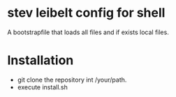 stev leibelt config for shell
================

A bootstrapfile that loads all files and if exists local files.

Installation
============
* git clone the repository int /your/path.
* execute install.sh

